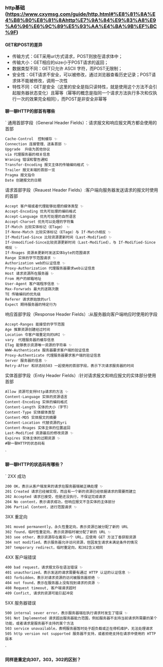 ### http基础 (https://www.cxymsg.com/guide/http.html#%E8%81%8A%E4%B8%80%E8%81%8Ahttp%E7%9A%84%E9%83%A8%E9%A6%96%E6%9C%89%E5%93%AA%E4%BA%9B%EF%BC%9F)

#### GET和POST的差异
  - 传输方式：GET采用url方式请求，POST则放在请求体中；
  - 传输大小：GET相应的size小于POST请求的返回；
  - 数据类型不同：GET只允许 ASCII 字符，而POST无限制；
  - 安全性：GET请求不安全，可以被修改，通过浏览器查看历史记录；POST请求体不能被修改，调用一次性
  - 特性不同：GET是安全（这里的安全是指只读特性，就是使用这个方法不会引起服务器状态变化）且幂等（幂等的概念是指同一个请求方法执行多次和仅执行一次的效果完全相同），而POST是非安全非幂等

#### 聊一聊HTTP的部首有哪些
  `
  通用首部字段（General Header Fields）：请求报文和响应报文两方都会使用的首部

    Cache-Control  控制缓存 ✨
    Connection 连接管理、逐条首部 ✨
    Upgrade  升级为其他协议
    via 代理服务器的相关信息
    Wraning 错误和警告通知
    Transfor-Encoding 报文主体的传输编码格式 ✨
    Trailer 报文末端的首部一览
    Pragma 报文指令
    Date 创建报文的日期

  请求首部字段（Reauest Header Fields）:客户端向服务器发送请求的报文时使用的首部

    Accept 客户端或者代理能够处理的媒体类型 ✨
    Accept-Encoding 优先可处理的编码格式
    Accept-Language 优先可处理的自然语言
    Accept-Charset 优先可以处理的字符集
    If-Match 比较实体标记（ETage） ✨
    If-None-Match 比较实体标记（ETage）与 If-Match相反 ✨
    If-Modified-Since 比较资源更新时间（Last-Modified）✨
    If-Unmodified-Since比较资源更新时间（Last-Modified），与 If-Modified-Since相反 ✨
    If-Rnages 资源未更新时发送实体byte的范围请求
    Range 实体的字节范围请求 ✨
    Authorization web的认证信息 ✨
    Proxy-Authorization 代理服务器要求web认证信息
    Host 请求资源所在服务器 ✨
    From 用户的邮箱地址
    User-Agent 客户端程序信息 ✨
    Max-Forwrads 最大的逐跳次数
    TE 传输编码的优先级
    Referer 请求原始放的url
    Expect 期待服务器的特定行为

  响应首部字段（Response Header Fields）:从服务器向客户端响应时使用的字段

    Accept-Ranges 能接受的字节范围
    Age 推算资源创建经过时间
    Location 令客户端重定向的URI ✨
    vary  代理服务器的缓存信息
    ETag 能够表示资源唯一资源的字符串 ✨
    WWW-Authenticate 服务器要求客户端的验证信息
    Proxy-Authenticate 代理服务器要求客户端的验证信息
    Server 服务器的信息 ✨
    Retry-After 和状态码503 一起使用的首部字段，表示下次请求服务器的时间

  实体首部字段（Entiy Header Fields）:针对请求报文和响应报文的实体部分使用首部

    Allow 资源可支持http请求的方法 ✨
    Content-Language 实体的资源语言
    Content-Encoding 实体的编码格式
    Content-Length 实体的大小（字节）
    Content-Type 实体媒体类型
    Content-MD5 实体报文的摘要
    Content-Location 代替资源的yri
    Content-Rnages 实体主体的位置返回
    Last-Modified 资源最后的修改资源 ✨
    Expires 实体主体的过期资源 ✨
    #聊一聊HTTP的状态码有
  `

  #### 聊一聊HTTP的状态码有哪些？
  `
  2XX 成功

    200 OK，表示从客户端发来的请求在服务器端被正确处理 ✨
    201 Created 请求已经被实现，而且有一个新的资源已经依据请求的需要而建立
    202 Accepted 请求已接受，但是还没执行，不保证完成请求
    204 No content，表示请求成功，但响应报文不含实体的主体部分
    206 Partial Content，进行范围请求 ✨

  3XX 重定向

    301 moved permanently，永久性重定向，表示资源已被分配了新的 URL
    302 found，临时性重定向，表示资源临时被分配了新的 URL ✨
    303 see other，表示资源存在着另一个 URL，应使用 GET 方法丁香获取资源
    304 not modified，表示服务器允许访问资源，但因发生请求未满足条件的情况
    307 temporary redirect，临时重定向，和302含义相同
    
  4XX 客户端错误

    400 bad request，请求报文存在语法错误 ✨
    401 unauthorized，表示发送的请求需要有通过 HTTP 认证的认证信息 ✨
    403 forbidden，表示对请求资源的访问被服务器拒绝 ✨
    404 not found，表示在服务器上没有找到请求的资源 ✨
    408 Request timeout, 客户端请求超时
    409 Confict, 请求的资源可能引起冲突

  5XX 服务器错误

    500 internal sever error，表示服务器端在执行请求时发生了错误 ✨
    501 Not Implemented 请求超出服务器能力范围，例如服务器不支持当前请求所需要的某个功能，或者请求是服务器不支持的某个方法
    503 service unavailable，表明服务器暂时处于超负载或正在停机维护，无法处理请求
    505 http version not supported 服务器不支持，或者拒绝支持在请求中使用的 HTTP 版本
  `

  #### 同样是重定向307，303，302的区别？
